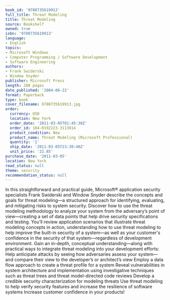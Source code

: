 ```yaml
---
book_id: '9780735619913'
full_title: Threat Modeling
title: Threat Modeling
source: Bookshelf
owned: true
isbn: '9780735619913'
language:
- English
topics:
- Microsoft Windows
- Computer Programming / Software Development
- Software Engineering
authors:
- Frank Swiderski
- Window Snyder
publisher: Microsoft Press
length: 288 pages
date_published: '2004-06-22'
format: Paperback
type: book
cover_filename: 9780735619913.jpg
order:
  currency: USD
  location: New York
  order_date: '2011-03-05T01:45:30Z'
  order_id: 104-0192223-3113814
  product_condition: New
  product_name: Threat Modeling (Microsoft Professional)
  quantity: '1'
  ship_date: '2011-03-05T23:30:40Z'
  unit_price: '22.85'
purchase_date: '2011-03-05'
location: New York
read_status: null
theme: security
recommendation_status: null
---
```

In this straightforward and practical guide, Microsoft® application security specialists Frank Swiderski and Window Snyder describe the concepts and goals for threat modeling—a structured approach for identifying, evaluating, and mitigating risks to system security. Discover how to use the threat modeling methodology to analyze your system from the adversary’s point of view—creating a set of data points that help drive security specifications and testing. You’ll review application scenarios that illustrate threat modeling concepts in action, understanding how to use threat modeling to help improve the built-in security of a system—as well as your customer's confidence in the security of that system—regardless of development environment.
Gain an in-depth, conceptual understanding—along with practical ways to integrate threat modeling into your development efforts:
Help anticipate attacks by seeing how adversaries assess your system—and compare their view to the developer’s or architect’s view
Employ a data flow approach to create a threat profile for a system
Reveal vulnerabilities in system architecture and implementation using investigative techniques such as threat trees and threat model-directed code reviews
Develop a credible security characterization for modeling threats
Use threat modeling to help verify security features and increase the resilience of software systems
Increase customer confidence in your products!
